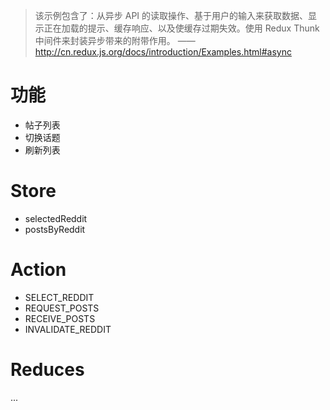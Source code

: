 > 该示例包含了：从异步 API 的读取操作、基于用户的输入来获取数据、显示正在加载的提示、缓存响应、以及使缓存过期失效。使用 Redux Thunk 中间件来封装异步带来的附带作用。 —— http://cn.redux.js.org/docs/introduction/Examples.html#async

# 功能
- 帖子列表
- 切换话题
- 刷新列表

# Store
- selectedReddit
- postsByReddit

# Action
- SELECT_REDDIT
- REQUEST_POSTS
- RECEIVE_POSTS
- INVALIDATE_REDDIT

# Reduces
...
